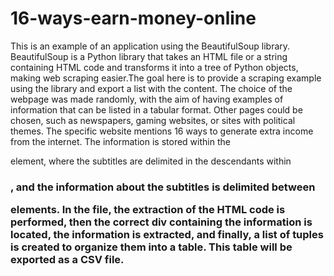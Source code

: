 # 16-ways-earn-money-online

This is an example of an application using the BeautifulSoup library. BeautifulSoup is a Python library that takes an HTML file or a string containing HTML code and transforms it into a tree of Python objects, making web scraping easier.The goal here is to provide a scraping example using the library and export a list with the content. The choice of the webpage was made randomly, with the aim of having examples of information that can be listed in a tabular format. Other pages could be chosen, such as newspapers, gaming websites, or sites with political themes. The specific website mentions 16 ways to generate extra income from the internet. The information is stored within the <div> element, where the subtitles are delimited in the descendants within <h3>, and the information about the subtitles is delimited between <p> elements. In the file, the extraction of the HTML code is performed, then the correct div containing the information is located, the information is extracted, and finally, a list of tuples is created to organize them into a table. This table will be exported as a CSV file.
